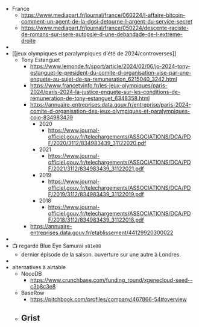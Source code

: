 - France
	- https://www.mediapart.fr/journal/france/060224/l-affaire-bitcoin-comment-un-agent-de-la-dgsi-detourne-l-argent-du-service-secret
	- https://www.mediapart.fr/journal/france/050224/descente-raciste-de-romans-sur-isere-autopsie-d-une-debandade-de-l-extreme-droite
-
- [[jeux olympiques et paralympiques d'été de 2024/controverses]]
	- Tony Estanguet
		- https://www.lemonde.fr/sport/article/2024/02/06/jo-2024-tony-estanguet-le-president-du-comite-d-organisation-vise-par-une-enquete-au-sujet-de-sa-remuneration_6215040_3242.html
		- https://www.francetvinfo.fr/les-jeux-olympiques/paris-2024/paris-2024-la-justice-enquete-sur-les-conditions-de-remuneration-de-tony-estanguet_6348358.html
		- https://annuaire-entreprises.data.gouv.fr/entreprise/paris-2024-comite-d-organisation-des-jeux-olympiques-et-paralympiques-cojo-834983439
			- 2020
				- https://www.journal-officiel.gouv.fr/telechargements/ASSOCIATIONS/DCA/PDF/2020/3112/834983439_31122020.pdf
			- 2021
				- https://www.journal-officiel.gouv.fr/telechargements/ASSOCIATIONS/DCA/PDF/2021/3112/834983439_31122021.pdf
			- 2019
				- https://www.journal-officiel.gouv.fr/telechargements/ASSOCIATIONS/DCA/PDF/2019/3112/834983439_31122019.pdf
			- 2018
				- https://www.journal-officiel.gouv.fr/telechargements/ASSOCIATIONS/DCA/PDF/2018/3112/834983439_31122018.pdf
		- https://annuaire-entreprises.data.gouv.fr/etablissement/44129920300022
-
- 📺️ regardé Blue Eye Samurai `s01e08`
	- dernier épisode de la saison. ouverture sur une autre à Londres.
-
- alternatives à airtable
	- NocoDB
		- https://www.crunchbase.com/funding_round/xgenecloud-seed--c3b8c3e8
	- BaseRow
		- https://pitchbook.com/profiles/company/467866-54#overview
	- Grist
		-
